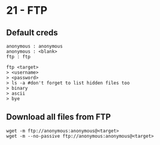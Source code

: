 # 21 - FTP

## Default creds

```
anonymous : anonymous
anonymous : <blank>
ftp : ftp
```

```
ftp <target>
> <username>
> <password>
> ls -a #don't forget to list hidden files too
> binary
> ascii
> bye
```

## Download all files from FTP

```
wget -m ftp://anonymous:anonymous@<target>
wget -m --no-passive ftp://anonymous:anonymous@<target>
```

